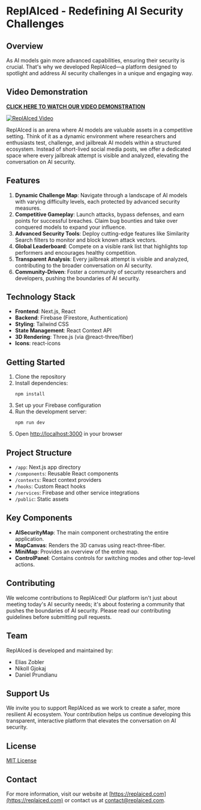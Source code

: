 # ReplAIced - Redefining AI Security Challenges

## Overview

As AI models gain more advanced capabilities, ensuring their security is crucial. That's why we developed ReplAIced—a platform designed to spotlight and address AI security challenges in a unique and engaging way.

## **Video Demonstration**

**[CLICK HERE TO WATCH OUR VIDEO DEMONSTRATION](https://www.youtube.com/watch?v=WzcMI8IDHcc)**

[![ReplAIced Video](https://img.youtube.com/vi/WzcMI8IDHcc/0.jpg)](https://www.youtube.com/watch?v=WzcMI8IDHcc)

ReplAIced is an arena where AI models are valuable assets in a competitive setting. Think of it as a dynamic environment where researchers and enthusiasts test, challenge, and jailbreak AI models within a structured ecosystem. Instead of short-lived social media posts, we offer a dedicated space where every jailbreak attempt is visible and analyzed, elevating the conversation on AI security.

## Features

1. **Dynamic Challenge Map**: Navigate through a landscape of AI models with varying difficulty levels, each protected by advanced security measures.
2. **Competitive Gameplay**: Launch attacks, bypass defenses, and earn points for successful breaches. Claim bug bounties and take over conquered models to expand your influence.
3. **Advanced Security Tools**: Deploy cutting-edge features like Similarity Search filters to monitor and block known attack vectors.
4. **Global Leaderboard**: Compete on a visible rank list that highlights top performers and encourages healthy competition.
5. **Transparent Analysis**: Every jailbreak attempt is visible and analyzed, contributing to the broader conversation on AI security.
6. **Community-Driven**: Foster a community of security researchers and developers, pushing the boundaries of AI security.

## Technology Stack

- **Frontend**: Next.js, React
- **Backend**: Firebase (Firestore, Authentication)
- **Styling**: Tailwind CSS
- **State Management**: React Context API
- **3D Rendering**: Three.js (via @react-three/fiber)
- **Icons**: react-icons

## Getting Started

1. Clone the repository
2. Install dependencies:
   ```
   npm install
   ```
3. Set up your Firebase configuration
4. Run the development server:
   ```
   npm run dev
   ```
5. Open [http://localhost:3000](http://localhost:3000) in your browser

## Project Structure

- `/app`: Next.js app directory
- `/components`: Reusable React components
- `/contexts`: React context providers
- `/hooks`: Custom React hooks
- `/services`: Firebase and other service integrations
- `/public`: Static assets

## Key Components

- **AISecurityMap**: The main component orchestrating the entire application.
- **MapCanvas**: Renders the 3D canvas using react-three-fiber.
- **MiniMap**: Provides an overview of the entire map.
- **ControlPanel**: Contains controls for switching modes and other top-level actions.

## Contributing

We welcome contributions to ReplAIced! Our platform isn't just about meeting today's AI security needs; it's about fostering a community that pushes the boundaries of AI security. Please read our contributing guidelines before submitting pull requests.

## Team

ReplAIced is developed and maintained by:

- Elias Zobler
- Nikoll Gjokaj
- Daniel Prundianu

## Support Us

We invite you to support ReplAIced as we work to create a safer, more resilient AI ecosystem. Your contribution helps us continue developing this transparent, interactive platform that elevates the conversation on AI security.

## License

[MIT License](LICENSE)

## Contact

For more information, visit our website at [https://replaiced.com](https://replaiced.com) or contact us at [contact@replaiced.com](mailto:contact@replaiced.com).
